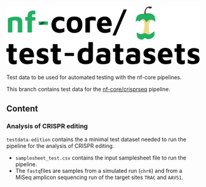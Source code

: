 # ![nfcore/test-datasets](docs/images/test-datasets_logo.png)

Test data to be used for automated testing with the nf-core pipelines.

This branch contains test data for the [nf-core/crisprseq](https://github.com/nf-core/crisprseq) pipeline.

## Content

### Analysis of CRISPR editing

`testdata-edition` contains the a minimal test dataset needed to run the pipeline for the analysis of CRISPR editing.

- `samplesheet_test.csv` contains the input samplesheet file to run the pipeline.
- The `fastq`files are samples from a simulated run (`chr6`) and from a MiSeq amplicon sequencing run of the target sites `TRAC` and `AAVS1`.
